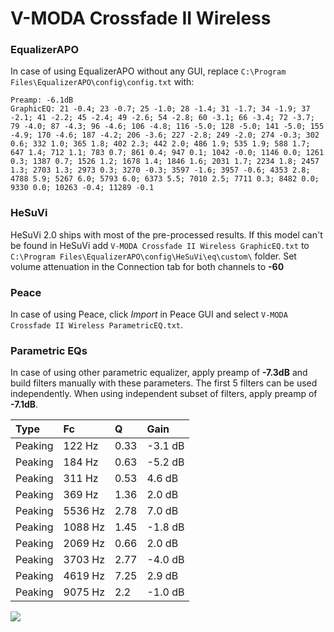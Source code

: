 # V-MODA Crossfade II Wireless

### EqualizerAPO
In case of using EqualizerAPO without any GUI, replace `C:\Program Files\EqualizerAPO\config\config.txt`
with:
```
Preamp: -6.1dB
GraphicEQ: 21 -0.4; 23 -0.7; 25 -1.0; 28 -1.4; 31 -1.7; 34 -1.9; 37 -2.1; 41 -2.2; 45 -2.4; 49 -2.6; 54 -2.8; 60 -3.1; 66 -3.4; 72 -3.7; 79 -4.0; 87 -4.3; 96 -4.6; 106 -4.8; 116 -5.0; 128 -5.0; 141 -5.0; 155 -4.9; 170 -4.6; 187 -4.2; 206 -3.6; 227 -2.8; 249 -2.0; 274 -0.3; 302 0.6; 332 1.0; 365 1.8; 402 2.3; 442 2.0; 486 1.9; 535 1.9; 588 1.7; 647 1.4; 712 1.1; 783 0.7; 861 0.4; 947 0.1; 1042 -0.0; 1146 0.0; 1261 0.3; 1387 0.7; 1526 1.2; 1678 1.4; 1846 1.6; 2031 1.7; 2234 1.8; 2457 1.3; 2703 1.3; 2973 0.3; 3270 -0.3; 3597 -1.6; 3957 -0.6; 4353 2.8; 4788 5.9; 5267 6.0; 5793 6.0; 6373 5.5; 7010 2.5; 7711 0.3; 8482 0.0; 9330 0.0; 10263 -0.4; 11289 -0.1
```

### HeSuVi
HeSuVi 2.0 ships with most of the pre-processed results. If this model can't be found in HeSuVi add
`V-MODA Crossfade II Wireless GraphicEQ.txt` to `C:\Program Files\EqualizerAPO\config\HeSuVi\eq\custom\` folder.
Set volume attenuation in the Connection tab for both channels to **-60**

### Peace
In case of using Peace, click *Import* in Peace GUI and select `V-MODA Crossfade II Wireless ParametricEQ.txt`.

### Parametric EQs
In case of using other parametric equalizer, apply preamp of **-7.3dB** and build filters manually
with these parameters. The first 5 filters can be used independently.
When using independent subset of filters, apply preamp of **-7.1dB**.

| Type    | Fc      |    Q | Gain    |
|:--------|:--------|:-----|:--------|
| Peaking | 122 Hz  | 0.33 | -3.1 dB |
| Peaking | 184 Hz  | 0.63 | -5.2 dB |
| Peaking | 311 Hz  | 0.53 | 4.6 dB  |
| Peaking | 369 Hz  | 1.36 | 2.0 dB  |
| Peaking | 5536 Hz | 2.78 | 7.0 dB  |
| Peaking | 1088 Hz | 1.45 | -1.8 dB |
| Peaking | 2069 Hz | 0.66 | 2.0 dB  |
| Peaking | 3703 Hz | 2.77 | -4.0 dB |
| Peaking | 4619 Hz | 7.25 | 2.9 dB  |
| Peaking | 9075 Hz | 2.2  | -1.0 dB |

![](https://raw.githubusercontent.com/jaakkopasanen/AutoEq/master/results/rtings/avg/V-MODA%20Crossfade%20II%20Wireless/V-MODA%20Crossfade%20II%20Wireless.png)